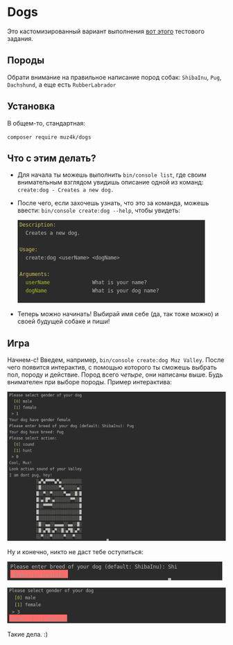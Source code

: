 # Dogs
Это кастомизированный вариант выполнения [вот этого](https://github.com/devjsru/php_test) тестового задания.
## Породы
Обрати внимание на правильное написание пород собак: `ShibaInu`, `Pug`, `Dachshund`, а еще есть `RubberLabrador`
## Установка
В общем-то, стандартная:

`composer require muz4k/dogs`

## Что с этим делать?

 - Для начала ты можешь выполнить
`bin/console list`, где своим внимательным взглядом увидишь описание одной из команд:
   `create:dog - Creates a new dog.`
 - После чего, если захочешь узнать, что это за команда, можешь ввести:
 `bin/console create:dog --help`, чтобы увидеть:
 
   ![usage](img/usage.png)
 - Теперь можно начинать! Выбирай имя себе (да, так тоже можно) и своей будущей собаке и пиши!
 ## Игра
 Начнем-с! Введем, например,
 `bin/console create:dog Muz Valley`. 
 После чего появится интерактив, с помощью которого ты сможешь выбрать пол, породу и действие.
 Пород всего _четыре_, они написаны выше. Будь внимателен при выборе породы.
 Пример интерактива:
 
 ![usage](img/example.png)
 
 Ну и конечно, никто не даст тебе оступиться:
 
  ![usage](img/err2.png)
  
  
  ![usage](img/err1.png)
  
  Такие дела. :)
  
